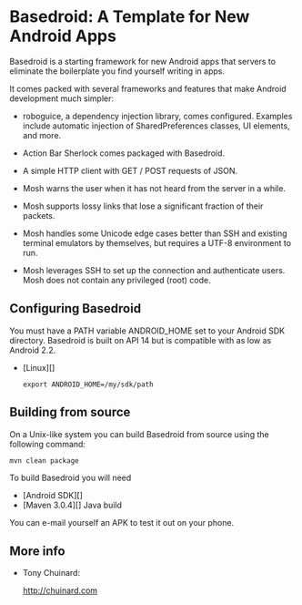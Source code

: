 Basedroid: A Template for New Android Apps 
======================

Basedroid is a starting framework for new Android apps that servers to eliminate the boilerplate you find yourself writing in apps.

It comes packed with several frameworks and features that make Android development much simpler:

   * roboguice, a dependency injection library, comes configured.  Examples include automatic injection of 
     SharedPreferences classes, UI elements, and more.

   * Action Bar Sherlock comes packaged with Basedroid.

   * A simple HTTP client with GET / POST requests of JSON. 

   * Mosh warns the user when it has not heard from the server
     in a while.

   * Mosh supports lossy links that lose a significant fraction
     of their packets.

   * Mosh handles some Unicode edge cases better than SSH and existing
     terminal emulators by themselves, but requires a UTF-8
     environment to run.

   * Mosh leverages SSH to set up the connection and authenticate
     users. Mosh does not contain any privileged (root) code.

Configuring Basedroid
------------

  You must have a PATH variable ANDROID_HOME set to your Android SDK directory.  Basedroid is built on API 14 but is compatible with as low
    as Android 2.2.

  * [Linux][]

        export ANDROID_HOME=/my/sdk/path

Building from source
--------------------

  On a Unix-like system you can build Basedroid from source using the following
  command:

    mvn clean package

  To build Basedroid you will need

  * [Android SDK][]
  * [Maven 3.0.4][] Java build 

  You can e-mail yourself an APK to test it out on your phone.


More info
---------

  * Tony Chuinard:

    <http://chuinard.com>
